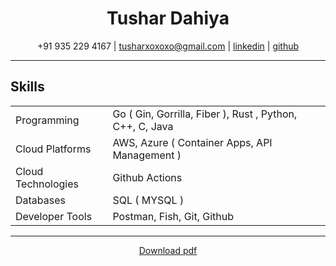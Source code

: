 <h1 align="center" > <bold> Tushar Dahiya </bold> </h1>

 <p align="center"> +91 935 229 4167 | <a href="mailto:tusharxoxoxo@gmail.com">tusharxoxoxo@gmail.com</a> | <a href="https://www.linkedin.com/in/dahiya-tushar/">linkedin</a> | <a href="https://github.com/tusharxoxoxo">github</a> </p>

---


## Skills

|                    |                                                                                                               |
| ------------------ | ------------------------------------------------------------------------------------------------------------- |
| Programming        | Go ( Gin, Gorrilla, Fiber ), Rust , Python, C++, C, Java                                                      |
| Cloud Platforms    | AWS, Azure ( Container Apps, API Management )                                                                 |
| Cloud Technologies | Github Actions                                                                                                |
| Databases          | SQL ( MYSQL )                                                                                                 |
| Developer Tools    | Postman, Fish, Git, Github                                                                                    |

---

<p align="center" > <a href="https://github.com/tusharxoxoxo/tusharxoxoxo/raw/main/resume.pdf"> Download pdf </a> </p>
